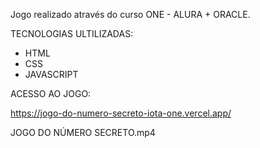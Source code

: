 Jogo realizado através do curso ONE - ALURA + ORACLE.

TECNOLOGIAS ULTILIZADAS: 
- HTML
- CSS
- JAVASCRIPT


ACESSO AO JOGO:

https://jogo-do-numero-secreto-iota-one.vercel.app/

JOGO DO NÚMERO SECRETO.mp4
